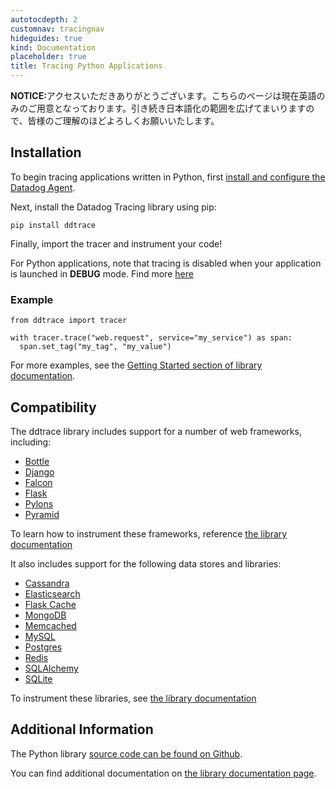 ```yaml
---
autotocdepth: 2
customnav: tracingnav
hideguides: true
kind: Documentation
placeholder: true
title: Tracing Python Applications
---
```


<div class='alert alert-info'><strong>NOTICE:</strong>アクセスいただきありがとうございます。こちらのページは現在英語のみのご用意となっております。引き続き日本語化の範囲を広げてまいりますので、皆様のご理解のほどよろしくお願いいたします。</div>

## Installation

To begin tracing applications written in Python, first [install and configure the Datadog Agent](/tracing).

Next, install the Datadog Tracing library using pip:

~~~
pip install ddtrace
~~~

Finally, import the tracer and instrument your code!

<div class="alert alert-info">
For Python applications, note that tracing is disabled when your application is launched in <b>DEBUG</b> mode. Find more <a href="http://pypi.datadoghq.com/trace/docs/web_integrations.html#django">here</a> </div>

### Example

~~~
from ddtrace import tracer

with tracer.trace("web.request", service="my_service") as span:
  span.set_tag("my_tag", "my_value")
~~~

For more examples, see the [Getting Started section of library documentation](http://pypi.datadoghq.com/trace/docs/index.html#getting-started).

## Compatibility

The ddtrace library includes support for a number of web frameworks, including:

- [Bottle](https://bottlepy.org/)
- [Django](https://www.djangoproject.com/)
- [Falcon](https://falconframework.org/)
- [Flask](http://flask.pocoo.org/)
- [Pylons](http://pylonsproject.org/)
- [Pyramid](https://trypyramid.com/)

To learn how to instrument these frameworks, reference [the library documentation](http://pypi.datadoghq.com/trace/docs/web_integrations.html)

It also includes support for the following data stores and libraries:

- [Cassandra](http://cassandra.apache.org/)
- [Elasticsearch](https://www.elastic.co/products/elasticsearch)
- [Flask Cache](https://pythonhosted.org/Flask-Cache/)
- [MongoDB](https://www.mongodb.com/what-is-mongodb)
- [Memcached](https://memcached.org/)
- [MySQL](https://www.mysql.com/)
- [Postgres](https://www.postgresql.org/)
- [Redis](https://redis.io/)
- [SQLAlchemy](http://www.sqlalchemy.org/)
- [SQLite](https://www.sqlite.org/)

To instrument these libraries, see [the library documentation](http://pypi.datadoghq.com/trace/docs/index.html)

## Additional Information

The Python library [source code can be found on Github](https://github.com/DataDog/dd-trace-py).

You can find additional documentation on [the library documentation page](http://pypi.datadoghq.com/trace/docs/).
